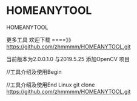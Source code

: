 # HOMEANYTOOL
HOMEANYTOOL

更多工具 欢迎下载 ====》》https://github.com/zhmmmm/HOMEANYTOOL.git

当前版本为2.0.0.1.0  与2019.5.25 添加OpenCV 项目








//工具介绍及使用Begin








//工具介绍及使用End
Linux git clone https://github.com/zhmmmm/HOMEANYTOOL.git
